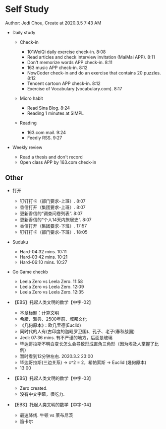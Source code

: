 # Self Study

Author: Jedi Chou, Create at 2020.3.5 7:43 AM

* Daily study
  * Check-in
    * 101WeiQi daily exercise check-in. 8:08
    * Read articles and check interview invitation (MaiMai APP). 8:11
    * Don't memorize words APP check-in. 8:11
    * 163 music APP check-in. 8:12
    * NowCoder check-in and do an exercise that contains 20 puzzles. 8:12
    * Tencent cartoon APP check-in. 8:12
    * Exercise of Vocabulary (vocabulary.com). 8:17

  * Micro habit
    * Read Sina Blog. 8:24
    * Reading 1 minutes at SIMPL

  * Reading
    * 163.com mail. 9:24
    * Feedly RSS. 9:27

* Weekly review
  * Read a thesis and don't record
  * Open class APP by 163.com check-in

## Other

* 打开
  * 钉钉打卡（部门要求-上班）. 8:07
  * 香信打开（集团要求-上班）. 8:07
  * 更新香信的“调查问卷列表”. 8:07
  * 更新香信的“个人14天内旅居史”. 8:07
  * 香信打开（集团要求-下班）. 17:57
  * 钉钉打卡（部门要求-下班）. 18:05

* Suduku
  * Hard-04:32 mins. 10:11
  * Hard-03:42 mins. 10:21
  * Hard-06:10 mins. 10:27

* Go Game checkb
  * Leela Zero vs Leela Zero. 11:58
  * Leela Zero vs Leela Zero. 12:09
  * Leela Zero vs Leela Zero. 12:35

* 【EBS】托起人类文明的数学【中字-02】
  * 本章标题：计算文明
  * 希腊、雅典、2500年前、城邦文化
  * 《几何原本》：欧几里德(Euclid)
  * 同时代的人有(古印度的迦毗罗卫国)、孔子、老子(春秋战国)
  * Jedi: 07:36 mins. 有不严谨的地方，后面是玻璃
  * 毕达哥拉斯不明白变长怎么会导致形成直角三角形（因为埃及人掌握了比例）
  * 暂时看到12分钟左右. 2020.3.2 23:00
  * 毕达哥拉斯(三边关系) -> c^2 = 2，希帕索斯 -> Euclid (幾何原本)
  * 13:00

* 【EBS】托起人类文明的数学【中字-03】
  * Zero created.
  * 没有中文字幕，很吃力.

* 【EBS】托起人类文明的数学【中字-04】
  * 最速降线. 牛顿 vs 莱布尼茨
  * 笛卡尔

